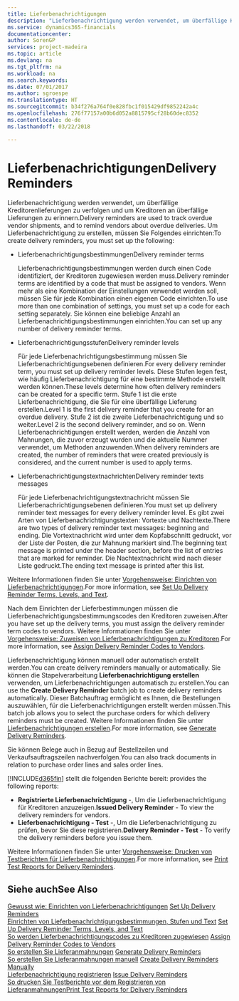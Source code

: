 ```yaml
---
title: Lieferbenachrichtigungen
description: "Lieferbenachrichtigung werden verwendet, um überfällige Kreditorenlieferungen zu verfolgen und um  Kreditoren an überfällige Lieferungen zu erinnern."
ms.service: dynamics365-financials
documentationcenter: 
author: SorenGP
services: project-madeira
ms.topic: article
ms.devlang: na
ms.tgt_pltfrm: na
ms.workload: na
ms.search.keywords: 
ms.date: 07/01/2017
ms.author: sgroespe
ms.translationtype: HT
ms.sourcegitcommit: b34f276a764f0e828fbc1f015429df9852242a4c
ms.openlocfilehash: 276f77157a00b6d052a8815795cf28b60dec8352
ms.contentlocale: de-de
ms.lasthandoff: 03/22/2018

---
```

# <a name="delivery-reminders"></a><span data-ttu-id="7de56-103">Lieferbenachrichtigungen</span><span class="sxs-lookup"><span data-stu-id="7de56-103">Delivery Reminders</span></span>
<span data-ttu-id="7de56-104">Lieferbenachrichtigung werden verwendet, um überfällige Kreditorenlieferungen zu verfolgen und um  Kreditoren an überfällige Lieferungen zu erinnern.</span><span class="sxs-lookup"><span data-stu-id="7de56-104">Delivery reminders are used to track overdue vendor shipments, and to remind vendors about overdue deliveries.</span></span> <span data-ttu-id="7de56-105">Um Lieferbenachrichtigung zu erstellen, müssen Sie Folgendes einrichten:</span><span class="sxs-lookup"><span data-stu-id="7de56-105">To create delivery reminders, you must set up the following:</span></span>  

- <span data-ttu-id="7de56-106">Lieferbenachrichtigungsbestimmungen</span><span class="sxs-lookup"><span data-stu-id="7de56-106">Delivery reminder terms</span></span>  

    <span data-ttu-id="7de56-107">Lieferbenachrichtigungsbestimmungen werden durch einen Code identifiziert, der Kreditoren zugewiesen werden muss.</span><span class="sxs-lookup"><span data-stu-id="7de56-107">Delivery reminder terms are identified by a code that must be assigned to vendors.</span></span> <span data-ttu-id="7de56-108">Wenn mehr als eine Kombination der Einstellungen verwendet werden soll, müssen Sie für jede Kombination einen eigenen Code einrichten.</span><span class="sxs-lookup"><span data-stu-id="7de56-108">To use more than one combination of settings, you must set up a code for each setting separately.</span></span> <span data-ttu-id="7de56-109">Sie können eine beliebige Anzahl an Lieferbenachrichtigungsbestimmungen einrichten.</span><span class="sxs-lookup"><span data-stu-id="7de56-109">You can set up any number of delivery reminder terms.</span></span>  

- <span data-ttu-id="7de56-110">Lieferbenachrichtigungsstufen</span><span class="sxs-lookup"><span data-stu-id="7de56-110">Delivery reminder levels</span></span>  

    <span data-ttu-id="7de56-111">Für jede Lieferbenachrichtigungsbestimmung müssen Sie Lieferbenachrichtigungsebenen definieren.</span><span class="sxs-lookup"><span data-stu-id="7de56-111">For every delivery reminder term, you must set up delivery reminder levels.</span></span> <span data-ttu-id="7de56-112">Diese Stufen legen fest, wie häufig Lieferbenachrichtigung für eine bestimmte Methode erstellt werden können.</span><span class="sxs-lookup"><span data-stu-id="7de56-112">These levels determine how often delivery reminders can be created for a specific term.</span></span> <span data-ttu-id="7de56-113">Stufe 1 ist die erste Lieferbenachrichtigung, die Sie für eine überfällige Lieferung erstellen.</span><span class="sxs-lookup"><span data-stu-id="7de56-113">Level 1 is the first delivery reminder that you create for an overdue delivery.</span></span> <span data-ttu-id="7de56-114">Stufe 2 ist die zweite Lieferbenachrichtigung und so weiter.</span><span class="sxs-lookup"><span data-stu-id="7de56-114">Level 2 is the second delivery reminder, and so on.</span></span> <span data-ttu-id="7de56-115">Wenn Lieferbenachrichtigungen erstellt werden, werden die Anzahl von Mahnungen, die zuvor erzeugt wurden und die aktuelle Nummer verwendet, um Methoden anzuwenden.</span><span class="sxs-lookup"><span data-stu-id="7de56-115">When delivery reminders are created, the number of reminders that were created previously is considered, and the current number is used to apply terms.</span></span>  

- <span data-ttu-id="7de56-116">Lieferbenachrichtigungstextnachrichten</span><span class="sxs-lookup"><span data-stu-id="7de56-116">Delivery reminder texts messages</span></span>  

    <span data-ttu-id="7de56-117">Für jede Lieferbenachrichtigungstextnachricht müssen Sie Lieferbenachrichtigungsebenen definieren.</span><span class="sxs-lookup"><span data-stu-id="7de56-117">You must set up delivery reminder text messages for every delivery reminder level.</span></span> <span data-ttu-id="7de56-118">Es gibt zwei Arten von Lieferbenachrichtigungstexten: Vortexte und Nachtexte.</span><span class="sxs-lookup"><span data-stu-id="7de56-118">There are two types of delivery reminder text messages: beginning and ending.</span></span> <span data-ttu-id="7de56-119">Die Vortextnachricht wird unter dem Kopfabschnitt gedruckt, vor der Liste der Posten, die zur Mahnung markiert sind.</span><span class="sxs-lookup"><span data-stu-id="7de56-119">The beginning text message is printed under the header section, before the list of entries that are marked for reminder.</span></span> <span data-ttu-id="7de56-120">Die Nachtextnachricht wird nach dieser Liste gedruckt.</span><span class="sxs-lookup"><span data-stu-id="7de56-120">The ending text message is printed after this list.</span></span>  

<span data-ttu-id="7de56-121">Weitere Informationen finden Sie unter [Vorgehensweise: Einrichten von Lieferbenachrichtigungen](how-to-set-up-delivery-reminder-terms-levels-and-text.md).</span><span class="sxs-lookup"><span data-stu-id="7de56-121">For more information, see [Set Up Delivery Reminder Terms, Levels, and Text](how-to-set-up-delivery-reminder-terms-levels-and-text.md).</span></span>  

<span data-ttu-id="7de56-122">Nach dem Einrichten der Lieferbestimmungen müssen die Lieferbenachrichtigungsbestimmungscodes den Kreditoren zuweisen.</span><span class="sxs-lookup"><span data-stu-id="7de56-122">After you have set up the delivery terms, you must assign the delivery reminder term codes to vendors.</span></span> <span data-ttu-id="7de56-123">Weitere Informationen finden Sie unter [Vorgehensweise: Zuweisen von Lieferbenachrichtigungen zu Kreditoren](how-to-assign-delivery-reminder-codes-to-vendors.md).</span><span class="sxs-lookup"><span data-stu-id="7de56-123">For more information, see [Assign Delivery Reminder Codes to Vendors](how-to-assign-delivery-reminder-codes-to-vendors.md).</span></span>  

<span data-ttu-id="7de56-124">Lieferbenachrichtigung können manuell oder automatisch erstellt werden.</span><span class="sxs-lookup"><span data-stu-id="7de56-124">You can create delivery reminders manually or automatically.</span></span> <span data-ttu-id="7de56-125">Sie können die Stapelverarbeitung **Lieferbenachrichtigung erstellen** verwenden, um Lieferbenachrichtigungen automatisch zu erstellen.</span><span class="sxs-lookup"><span data-stu-id="7de56-125">You can use the **Create Delivery Reminder** batch job to create delivery reminders automatically.</span></span> <span data-ttu-id="7de56-126">Dieser Batchauftrag ermöglicht es Ihnen, die Bestellungen auszuwählen, für die Lieferbenachrichtigungen erstellt werden müssen.</span><span class="sxs-lookup"><span data-stu-id="7de56-126">This batch job allows you to select the purchase orders for which delivery reminders must be created.</span></span> <span data-ttu-id="7de56-127">Weitere Informationen finden Sie unter [Lieferbenachrichtigungen erstellen](how-to-issue-delivery-reminders.md).</span><span class="sxs-lookup"><span data-stu-id="7de56-127">For more information, see [Generate Delivery Reminders](how-to-issue-delivery-reminders.md).</span></span>  

<span data-ttu-id="7de56-128">Sie können Belege auch in Bezug auf Bestellzeilen und Verkaufsauftragszeilen nachverfolgen.</span><span class="sxs-lookup"><span data-stu-id="7de56-128">You can also track documents in relation to purchase order lines and sales order lines.</span></span>  

[!INCLUDE[d365fin](../../includes/d365fin_md.md)]<span data-ttu-id="7de56-129"> stellt die folgenden Berichte bereit:</span><span class="sxs-lookup"><span data-stu-id="7de56-129"> provides the following reports:</span></span>  

- <span data-ttu-id="7de56-130">**Registrierte Lieferbenachrichtigung** -, Um die Lieferbenachrichtigung für Kreditoren anzuzeigen.</span><span class="sxs-lookup"><span data-stu-id="7de56-130">**Issued Delivery Reminder** - To view the delivery reminders for vendors.</span></span>  
- <span data-ttu-id="7de56-131">**Lieferbenachrichtigung - Test** -, Um die Lieferbenachrichtigung zu prüfen, bevor Sie diese registrieren.</span><span class="sxs-lookup"><span data-stu-id="7de56-131">**Delivery Reminder - Test** - To verify the delivery reminders before you issue them.</span></span>  

<span data-ttu-id="7de56-132">Weitere Informationen finden Sie unter [Vorgehensweise: Drucken von Testberichten für  Lieferbenachrichtigungen](how-to-print-test-reports-for-delivery-reminders.md).</span><span class="sxs-lookup"><span data-stu-id="7de56-132">For more information, see [Print Test Reports for Delivery Reminders](how-to-print-test-reports-for-delivery-reminders.md).</span></span>  

## <a name="see-also"></a><span data-ttu-id="7de56-133">Siehe auch</span><span class="sxs-lookup"><span data-stu-id="7de56-133">See Also</span></span>  
 <span data-ttu-id="7de56-134">[Gewusst wie: Einrichten von Lieferbenachrichtigungen](how-to-set-up-delivery-reminders.md) </span><span class="sxs-lookup"><span data-stu-id="7de56-134">[Set Up Delivery Reminders](how-to-set-up-delivery-reminders.md) </span></span>  
 <span data-ttu-id="7de56-135">[Einrichten von Lieferbenachrichtigungsbestimmungen, Stufen und Text](how-to-set-up-delivery-reminder-terms-levels-and-text.md) </span><span class="sxs-lookup"><span data-stu-id="7de56-135">[Set Up Delivery Reminder Terms, Levels, and Text](how-to-set-up-delivery-reminder-terms-levels-and-text.md) </span></span>  
 <span data-ttu-id="7de56-136">[So werden Lieferbenachrichtigungscodes zu Kreditoren zugewiesen](how-to-assign-delivery-reminder-codes-to-vendors.md) </span><span class="sxs-lookup"><span data-stu-id="7de56-136">[Assign Delivery Reminder Codes to Vendors](how-to-assign-delivery-reminder-codes-to-vendors.md) </span></span>  
 <span data-ttu-id="7de56-137">[So erstellen Sie Lieferanmahnungen](how-to-generate-delivery-reminders.md) </span><span class="sxs-lookup"><span data-stu-id="7de56-137">[Generate Delivery Reminders](how-to-generate-delivery-reminders.md) </span></span>  
 <span data-ttu-id="7de56-138">[So erstellen Sie Lieferanmahnungen manuell](how-to-create-delivery-reminders-manually.md) </span><span class="sxs-lookup"><span data-stu-id="7de56-138">[Create Delivery Reminders Manually](how-to-create-delivery-reminders-manually.md) </span></span>  
 <span data-ttu-id="7de56-139">[Lieferbenachrichtigung registrieren](how-to-issue-delivery-reminders.md) </span><span class="sxs-lookup"><span data-stu-id="7de56-139">[Issue Delivery Reminders](how-to-issue-delivery-reminders.md) </span></span>  
 [<span data-ttu-id="7de56-140">So drucken Sie Testberichte vor dem Registrieren von Lieferanmahnungen</span><span class="sxs-lookup"><span data-stu-id="7de56-140">Print Test Reports for Delivery Reminders</span></span>](how-to-print-test-reports-for-delivery-reminders.md)

